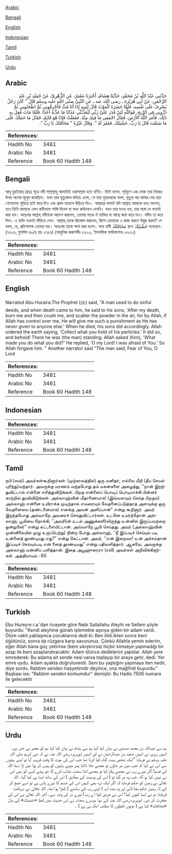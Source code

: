 [Arabic](#arabic)

[Bengali](#bengali)

[English](#english)

[Indonesian](#indonesian)

[Tamil](#tamil)

[Turkish](#turkish)

[Urdu](#urdu)

## Arabic


<div dir="rtl" lang="ar" style={{fontSize:'larger',backgroundColor:'#f8f9fa',padding:20}}>
حَدَّثَنِي عَبْدُ اللَّهِ بْنُ مُحَمَّدٍ، حَدَّثَنَا هِشَامٌ، أَخْبَرَنَا مَعْمَرٌ، عَنِ الزُّهْرِيِّ، عَنْ حُمَيْدِ بْنِ عَبْدِ الرَّحْمَنِ، عَنْ أَبِي هُرَيْرَةَ ـ رضى الله عنه ـ عَنِ النَّبِيِّ صلى الله عليه وسلم قَالَ ‏"‏ كَانَ رَجُلٌ يُسْرِفُ عَلَى نَفْسِهِ، فَلَمَّا حَضَرَهُ الْمَوْتُ قَالَ لِبَنِيهِ إِذَا أَنَا مُتُّ فَأَحْرِقُونِي ثُمَّ اطْحَنُونِي ثُمَّ ذَرُّونِي فِي الرِّيحِ، فَوَاللَّهِ لَئِنْ قَدَرَ عَلَىَّ رَبِّي لَيُعَذِّبَنِّي عَذَابًا مَا عَذَّبَهُ أَحَدًا‏.‏ فَلَمَّا مَاتَ فُعِلَ بِهِ ذَلِكَ، فَأَمَرَ اللَّهُ الأَرْضَ، فَقَالَ اجْمَعِي مَا فِيكِ مِنْهُ‏.‏ فَفَعَلَتْ فَإِذَا هُوَ قَائِمٌ، فَقَالَ مَا حَمَلَكَ عَلَى مَا صَنَعْتَ قَالَ يَا رَبِّ، خَشْيَتُكَ‏.‏ فَغَفَرَ لَهُ ‏"‏‏.‏ وَقَالَ غَيْرُهُ ‏"‏ مَخَافَتُكَ يَا رَبِّ ‏"‏‏.‏
</div>
<div style={{backgroundColor:'#f8f9fa',padding:20, marginBottom: 10}}><table> <thead> <tr> <th>References:</th> <th></th> </tr> </thead> <tbody><tr><td>Hadith No</td><td>3481</td></tr><tr><td>Arabic No</td><td>3481</td></tr><tr><td>Reference</td><td>Book 60 Hadith 148</td></tr></tbody></table></div>

## Bengali


<div dir="ltr" lang="bn" style={{fontSize:'larger',backgroundColor:'#f8f9fa',padding:20}}>
আবূ হুরাইরাহ্ (রাঃ) সূত্রে নবী সাল্লাল্লাহু আলাইহি ওয়াসাল্লাম হতে বর্ণিত। তিনি বলেন, পূর্বযুগে এক লোক তার নিজের উপর অনেক জুলুম করেছিল। যখন তার মৃত্যুকাল ঘনিয়ে এলো, সে তার পুত্রদেরকে বলল, মৃত্যুর পর আমার দেহ হাড় গোশতসহ পুড়িয়ে ছাই করে নিও এবং প্রবল বাতাসে উড়িয়ে দিও। আল্লাহর কসম! যদি আল্লাহ্ আমাকে ধরে ফেলেন, তবে তিনি আমাকে এমন কঠিনতম শাস্তি দিবেন যা অন্য কাউকেও দেননি। যখন তার মওত হল, তার সঙ্গে সে ভাবেই করা হল। অতঃপর আল্লাহ্ যমীনকে আদেশ করলেন, তোমার মাঝে ঐ ব্যক্তির যা আছে জমা করে দাও। যমীন তা করে দিল। এ ব্যক্তি তখনই দাঁড়িয়ে গেল। আল্লাহ্ তাকে জিজ্ঞেস করলেন, কিসে তোমাকে এ কাজ করতে উদ্বুদ্ধ করল? সে বলল, হে, প্রতিপালক তোমার ভয়। অতঃপর তাকে ক্ষমা করা হলো। অন্য রাবী مَخَافَتُكَ স্থলে خَشْيَتُكَ বলেছেন। (৭৫০৬, মুসলিম ৪৯/৪ হাঃ ২৭৫৬) (আধুনিক প্রকাশনীঃ ৩২২৩, ইসলামিক ফাউন্ডেশনঃ ৩২৩২)
</div>
<div style={{backgroundColor:'#f8f9fa',padding:20, marginBottom: 10}}><table> <thead> <tr> <th>References:</th> <th></th> </tr> </thead> <tbody><tr><td>Hadith No</td><td>3481</td></tr><tr><td>Arabic No</td><td>3481</td></tr><tr><td>Reference</td><td>Book 60 Hadith 148</td></tr></tbody></table></div>

## English


<div dir="ltr" lang="en" style={{fontSize:'larger',backgroundColor:'#f8f9fa',padding:20}}>
Narrated Abu Huraira:The Prophet (ﷺ) said, "A man used to do sinful deeds, and when death came to him, he said to his sons, 'After my death, burn me and then crush me, and scatter the powder in the air, for by Allah, if Allah has control over me, He will give me such a punishment as He has never given to anyone else.' When he died, his sons did accordingly. Allah ordered the earth saying, 'Collect what you hold of his particles.' It did so, and behold! There he was (the man) standing. Allah asked (him), 'What made you do what you did?' He replied, 'O my Lord! I was afraid of You.' So Allah forgave him. " Another narrator said "The man said, Fear of You, O Lord
</div>
<div style={{backgroundColor:'#f8f9fa',padding:20, marginBottom: 10}}><table> <thead> <tr> <th>References:</th> <th></th> </tr> </thead> <tbody><tr><td>Hadith No</td><td>3481</td></tr><tr><td>Arabic No</td><td>3481</td></tr><tr><td>Reference</td><td>Book 60 Hadith 148</td></tr></tbody></table></div>

## Indonesian


<div dir="ltr" lang="id" style={{fontSize:'larger',backgroundColor:'#f8f9fa',padding:20}}>

</div>
<div style={{backgroundColor:'#f8f9fa',padding:20, marginBottom: 10}}><table> <thead> <tr> <th>References:</th> <th></th> </tr> </thead> <tbody><tr><td>Hadith No</td><td>3481</td></tr><tr><td>Arabic No</td><td>3481</td></tr><tr><td>Reference</td><td>Book 60 Hadith 148</td></tr></tbody></table></div>

## Tamil


<div dir="ltr" lang="ta" style={{fontSize:'larger',backgroundColor:'#f8f9fa',padding:20}}>
நபி (ஸல்) அவர்கள்கூறினார்கள்: (முற்காலத்தில்) ஒரு மனிதர், எல்லை மீறி (தீய செயல் புரிந்து)வந்தார். அவருக்கு மரணம் வந்தபோது தம் மகன்களை அழைத்து, ‘‘நான் இறந்துவிட்டால் என்னை எரித்துவிடுங்கள். பிறகு என்னைப் பொடிப் பொடியாக்கி பின்னர் காற்றில் தூவிவிடுங்கள். அல்லாஹ்வின் மீதாணையாக! (இவ்வளவும் செய்த பிறகும்) அல்லாஹ் என்னை உயிராக்க முடிந்தால் எவரையும் வேதனைப்படுத்தாத அளவுக்கு ஒரு வேதனையை (தண்டனையாக) எனக்கு அவன் அளிப்பான்” என்று கூறினார். அவர் இறந்தபோது அவ்வாறே அவரைச் செய்துவிட்டார்கள். உடனே உயர்ந்தோன் அல்லாஹ், பூமியை நோக்கி, ‘‘அவரி(ன் உடல் அணுக்களி)லிருந்து உன்னில் இருப்பவற்றை ஒன்றுசேர்” என்று கட்டளையிட்டான். அவ்வாறே பூமி செய்தது. அவர் (அல்லாஹ்வின் முன்னிலையில் முழு உருப்பெற்று) நின்ற போது அல்லாஹ், ‘‘நீ இப்படிச் செய்யும் படி உன்னைத் தூண்டியது எது?” என்று கேட்டான். அவர், ‘‘என் இறைவா! உன் அச்சம்தான் இப்படிச் செய்யும்படி என் னைத் தூண்டியது” என்று பதிலளித்தார். ஆகவே, அவருக்கு அல்லாஹ் மன்னிப் பளித்தான். இதை அபூஹுரைரா (ரலி) அவர்கள் அறிவிக்கிறார்கள். அத்தியாயம் : 60
</div>
<div style={{backgroundColor:'#f8f9fa',padding:20, marginBottom: 10}}><table> <thead> <tr> <th>References:</th> <th></th> </tr> </thead> <tbody><tr><td>Hadith No</td><td>3481</td></tr><tr><td>Arabic No</td><td>3481</td></tr><tr><td>Reference</td><td>Book 60 Hadith 148</td></tr></tbody></table></div>

## Turkish


<div dir="ltr" lang="tr" style={{fontSize:'larger',backgroundColor:'#f8f9fa',padding:20}}>
Ebu Hureyre r.a.'dan rivayete göre Nebi Sallallahu Aleyhi ve Sellem şöyle buyurdu: "Kendi aleyhine günah işlemekte aşırıya giden bir adam vardı. Ölüm vakti yaklaşınca çocuklarına dedi ki: Ben öldi.ikten sonra beni öğütünüz, sonra da rüzgara karşı savurunuz. Çünkü Allahla yemin ederim, eğer Allah bana güç yetirirse (beni sıkıştırırsa) hiçbir kimseye yapmadığı bir azap ile beni azaplandıracaktır. Adam ölünce dediklerini yaptılar. Allah yere emrederek: Bu adama ait sende nesi varsa toplayıp bir araya getir, dedi. Yer emre uydu. Adam ayakta doğruluverdi. Seni bu yaptığını yapmaya iten nedir, diye sordu. Rabbim senden haşyetimdir deyince, ona mağfiret buyurdu." Başkası ise: "Rabbim senden korkumdur" demiştir. Bu Hadis 7506 numara ile gelecektir
</div>
<div style={{backgroundColor:'#f8f9fa',padding:20, marginBottom: 10}}><table> <thead> <tr> <th>References:</th> <th></th> </tr> </thead> <tbody><tr><td>Hadith No</td><td>3481</td></tr><tr><td>Arabic No</td><td>3481</td></tr><tr><td>Reference</td><td>Book 60 Hadith 148</td></tr></tbody></table></div>

## Urdu


<div dir="rtl" lang="ur" style={{fontSize:'larger',backgroundColor:'#f8f9fa',padding:20}}>
ہم سے عبداللہ بن محمد مسندی نے بیان کیا کہا ہم سے ہشام نے بیان کیا کہا ہم کو معمر نے خبر دی، انہیں زہری نے انہیں حمید بن عبدالرحمٰن نے اور انہیں ابوہریرہ رضی اللہ عنہ نے کہ نبی کریم صلی اللہ علیہ وسلم نے فرمایا ”ایک شخص بہت گناہ کیا کرتا تھا جب اس کی موت کا وقت قریب آیا تو اپنے بیٹوں سے اس نے کہا کہ جب میں مر جاؤں تو مجھے جلا ڈالنا پھر میری ہڈیوں کو پیس کر ہوا میں اڑا دینا اللہ کی قسم! اگر میرے رب نے مجھے پکڑ لیا تو مجھے اتنا سخت عذاب کرے گا جو پہلے کسی کو بھی اس نے نہیں کیا ہو گا۔ جب وہ مر گیا تو ( اس کی وصیت کے مطابق ) اس کے ساتھ ایسا ہی کیا گیا۔ اللہ تعالیٰ نے زمین کو حکم فرمایا کہ اگر ایک ذرہ بھی کہیں اس کے جسم کا تیرے پاس ہے تو اسے جمع کر کے لا۔ زمین حکم بجا لائی اور وہ بندہ اب ( اپنے رب کے سامنے ) کھڑا ہوا تھا۔ اللہ تعالیٰ نے دریافت فرمایا: تو نے ایسا کیوں کیا؟ اس نے عرض کیا: اے رب! تیرے ڈر کی وجہ سے۔ آخر اللہ تعالیٰ نے اس کی مغفرت کر دی۔ ابوہریرہ رضی اللہ عنہ کے سوا دوسرے صحابہ نے اس حدیث میں لفظ «خشيتك‏» کے بدل «مخافتك» کہا ہے ( دونوں لفظوں کا مطلب ایک ہی ہے ) ۔
</div>
<div style={{backgroundColor:'#f8f9fa',padding:20, marginBottom: 10}}><table> <thead> <tr> <th>References:</th> <th></th> </tr> </thead> <tbody><tr><td>Hadith No</td><td>3481</td></tr><tr><td>Arabic No</td><td>3481</td></tr><tr><td>Reference</td><td>Book 60 Hadith 148</td></tr></tbody></table></div>